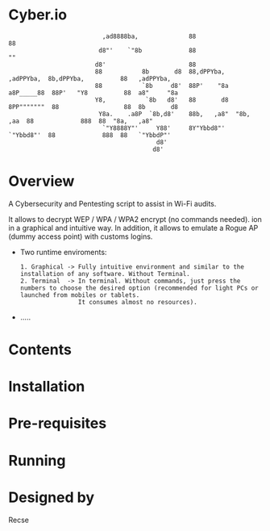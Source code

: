 # Cyber.io

                              ,ad8888ba,              88                                           88               
                             d8"'    `"8b             88                                           ""               
                            d8'                       88                                                            
                            88           8b       d8  88,dPPYba,    ,adPPYba,  8b,dPPYba,          88   ,adPPYba,   
                            88           `8b     d8'  88P'    "8a  a8P_____88  88P'   "Y8          88  a8"     "8a  
                            Y8,           `8b   d8'   88       d8  8PP"""""""  88                  88  8b       d8  
                             Y8a.    .a8P  `8b,d8'    88b,   ,a8"  "8b,   ,aa  88             888  88  "8a,   ,a8"  
                              `"Y8888Y"'     Y88'     8Y"Ybbd8"'    `"Ybbd8"'  88             888  88   `"YbbdP"'   
                                             d8'                                                                    
                                            d8'   
                
                
                
# Overview

A Cybersecurity and Pentesting script to assist in Wi-Fi audits.  

It allows to decrypt WEP / WPA / WPA2 encrypt (no commands needed). ion in a graphical and intuitive way. In addition, it allows to emulate a Rogue AP (dummy access point) with customs logins.

- Two runtime enviroments:

      1. Graphical -> Fully intuitive environment and similar to the installation of any software. Without Terminal.
      2. Terminal  -> In terminal. Without commands, just press the numbers to choose the desired option (recommended for light PCs or launched from mobiles or tablets. 
                      It consumes almost no resources).

- .....
  
# Contents

# Installation

# Pre-requisites

# Running

# Designed by
Recse
